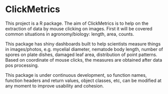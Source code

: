 # ClickMetrics

This project is a R package. The aim of ClickMetrics is to help on the extraction of data by mouse clicking on images. First it will be covered common situations in agronomy/biology: length, area, counts.

This package has shiny dashboards built to help scientists measure things in images/photos, e.g. mycelial diameter, nematode body length, number of spores on plate dishes, damaged leaf area, distribution of point patterns. Based on coordinate of mouse clicks, the measures are obtained after data pos processing.

This package is under continuous development, so function names, function headers and return values, object classes, etc, can be modified at any moment to improve usability and cohesion.
